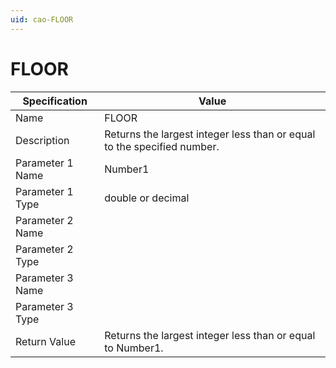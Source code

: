 ```yaml
---
uid: cao-FLOOR
---
```


# FLOOR

| Specification | Value |
| ---- | ----- |
| Name | FLOOR |
| Description | Returns the largest integer less than or equal to the specified number. |
| Parameter 1 Name | Number1 |
| Parameter 1 Type | double or decimal |
| Parameter 2 Name |
| Parameter 2 Type |
| Parameter 3 Name |
| Parameter 3 Type |
| Return Value | Returns the largest integer less than or equal to Number1. |
